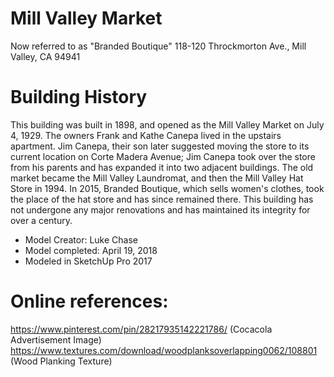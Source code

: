 # Mill Valley Market
Now referred to as "Branded Boutique"
118-120 Throckmorton Ave., Mill Valley, CA 94941

# Building History
This building was built in 1898, and opened as the Mill Valley Market on July 4, 1929. The owners Frank and Kathe Canepa lived in the upstairs apartment. Jim Canepa, their son later suggested moving the store to its current location on Corte Madera Avenue; Jim Canepa took over the store from his parents and has expanded it into two adjacent buildings.  The old market became the Mill Valley Laundromat, and then the Mill Valley Hat Store in 1994.  In 2015, Branded Boutique, which sells women's clothes, took the place of the hat store and has since remained there.  This building has not undergone any major renovations and has maintained its integrity for over a century.

- Model Creator: Luke Chase
- Model completed: April 19, 2018
- Modeled in SketchUp Pro 2017

# Online references:
https://www.pinterest.com/pin/28217935142221786/ (Cocacola Advertisement Image)
https://www.textures.com/download/woodplanksoverlapping0062/108801 (Wood Planking Texture)

